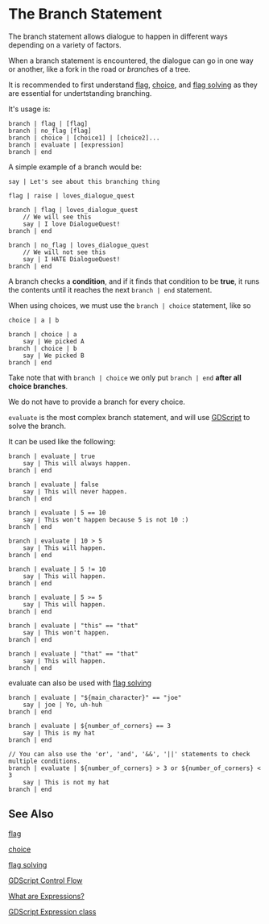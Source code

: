 # The Branch Statement

The branch statement allows dialogue to happen in different ways depending on a variety of factors.

When a branch statement is encountered, the dialogue can go in one way or another, like a fork in the road or *branch*es of a tree.

It is recommended to first understand [flag](#the-flag-statement), [choice](#the-choice-statement), and [flag solving](#flag-solving) as they are essential for undertstanding branching.

It's usage is:

```
branch | flag | [flag]
branch | no_flag [flag]
branch | choice | [choice1] | [choice2]...
branch | evaluate | [expression]
branch | end
```

A simple example of a branch would be:

```
say | Let's see about this branching thing

flag | raise | loves_dialogue_quest

branch | flag | loves_dialogue_quest
    // We will see this
    say | I love DialogueQuest!
branch | end

branch | no_flag | loves_dialogue_quest
    // We will not see this
    say | I HATE DialogueQuest!
branch | end
```

A branch checks a **condition**, and if it finds that condition to be **true**, it runs the contents until it reaches the next `branch | end` statement.

When using choices, we must use the `branch | choice` statement, like so

```
choice | a | b

branch | choice | a
    say | We picked A
branch | choice | b
    say | We picked B
branch | end
```

Take note that with `branch | choice` we only put `branch | end` **after all choice branches**.

We do not have to provide a branch for every choice.

`evaluate` is the most complex branch statement, and will use [GDScript](https://docs.godotengine.org/en/stable/tutorials/scripting/gdscript/gdscript_basics.html#statements-and-control-flow) to solve the branch.

It can be used like the following:

```
branch | evaluate | true
    say | This will always happen.
branch | end

branch | evaluate | false
    say | This will never happen.
branch | end

branch | evaluate | 5 == 10
    say | This won't happen because 5 is not 10 :)
branch | end

branch | evaluate | 10 > 5
    say | This will happen.
branch | end

branch | evaluate | 5 != 10
    say | This will happen.
branch | end

branch | evaluate | 5 >= 5
    say | This will happen.
branch | end

branch | evaluate | "this" == "that"
    say | This won't happen.
branch | end

branch | evaluate | "that" == "that"
    say | This will happen.
branch | end

```

evaluate can also be used with [flag solving](#flag-solving)

```
branch | evaluate | "${main_character}" == "joe"
    say | joe | Yo, uh-huh
branch | end

branch | evaluate | ${number_of_corners} == 3
    say | This is my hat
branch | end

// You can also use the 'or', 'and', '&&', '||' statements to check multiple conditions.
branch | evaluate | ${number_of_corners} > 3 or ${number_of_corners} < 3
    say | This is not my hat
branch | end
```

## See Also

[flag](#the-flag-statement)

[choice](#the-choice-statement)

[flag solving](#flag-solving)

[GDScript Control Flow](https://docs.godotengine.org/en/stable/tutorials/scripting/gdscript/gdscript_basics.html#statements-and-control-flow)

[What are Expressions?](https://www.geeksforgeeks.org/what-is-an-expression-and-what-are-the-types-of-expressions/)

[GDScript Expression class](https://docs.godotengine.org/en/stable/tutorials/scripting/evaluating_expressions.html)

